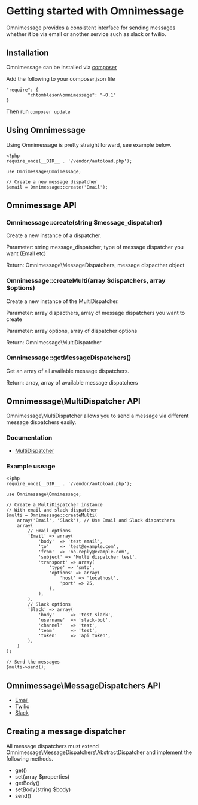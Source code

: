 # Getting started with Omnimessage

Omnimessage provides a consistent interface for sending messages
whether it be via email or another service such as slack or twilio.

## Installation

Omnimessage can be installed via [composer](http://getcomposer.org)

Add the following to your composer.json file

    "require": {
            "chtombleson\omnimessage": "~0.1"
    }

Then run `composer update`

## Using Omnimessage

Using Omnimessage is pretty straight forward, see example below.

    <?php
    require_once(__DIR__ . '/vendor/autoload.php');

    use Omnimessage\Omnimessage;

    // Create a new message dispatcher
    $email = Omnimessage::create('Email');

## Omnimessage API

### Omnimessage::create(string $message_dispatcher)

Create a new instance of a dispatcher.

Parameter: string message_dispatcher, type of message dispatcher you want (Email etc)

Return: Omnimessage\MessageDispatchers, message dispacther object

### Omnimessage::createMulti(array $dispatchers, array $options)

Create a new instance of the MultiDispatcher.

Parameter: array dispacthers, array of message dispatchers you want to create

Parameter: array options, array of dispatcher options

Return: Omnimessage\MultiDispatcher

### Omnimessage::getMessageDispatchers()

Get an array of all available message dispatchers.

Return: array, array of available message dispatchers

## Omnimessage\MultiDispatcher API

Omnimessage\MultiDispatcher allows you to send a message via
different message dispatchers easily.

### Documentation

  * [MultiDispatcher](https://github.com/chtombleson/omnimessage/blob/master/docs/multidispatcher.md)

### Example useage

    <?php
    require_once(__DIR__ . '/vendor/autoload.php');

    use Omnimessage\Omnimessage;

    // Create a MultiDispatcher instance
    // With email and slack dispatcher
    $multi = Omnimessage::createMulti(
        array('Email', 'Slack'), // Use Email and Slack dispatchers
        array(
            // Email options
            'Email' => array(
                'body'  => 'test email',
                'to'    => 'test@example.com',
                'from'  => 'no-reply@example.com',
                'subject' => 'Multi dispatcher test',
                'transport' => array(
                    'type' => 'smtp',
                    'options' => array(
                        'host' => 'localhost',
                        'port' => 25,
                    ),
                ),
            ),
            // Slack options
            'Slack' => array(
                'body'      => 'test slack',
                'username'  => 'slack-bot',
                'channel'   => 'test',
                'team'      => 'test',
                'token'     => 'api token',
            ),
        )
    );

    // Send the messages
    $multi->send();


## Omnimessage\MessageDispatchers API

  * [Email](https://github.com/chtombleson/omnimessage/blob/master/docs/email.md)
  * [Twilio](https://github.com/chtombleson/omnimessage/blob/master/docs/twilio.md)
  * [Slack](https://github.com/chtombleson/omnimessage/blob/master/docs/slack.md)

## Creating a message dispatcher

All message dispatchers must extend Omnimessage\MessageDispatchers\AbstractDispatcher
and implement the following methods.

  * get()
  * set(array $properties)
  * getBody()
  * setBody(string $body)
  * send()

